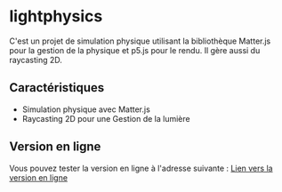 # lightphysics

C'est un projet de simulation physique utilisant la bibliothèque Matter.js pour la gestion de la physique et p5.js pour le rendu. Il gère aussi du raycasting 2D.

## Caractéristiques

- Simulation physique avec Matter.js
- Raycasting 2D pour une Gestion de la lumière

## Version en ligne

Vous pouvez tester la version en ligne à l'adresse suivante :
[Lien vers la version en ligne](https://habib256.github.io/myphysics/)
